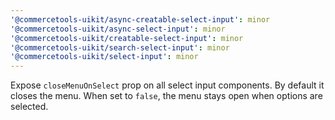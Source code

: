 ```yaml
---
'@commercetools-uikit/async-creatable-select-input': minor
'@commercetools-uikit/async-select-input': minor
'@commercetools-uikit/creatable-select-input': minor
'@commercetools-uikit/search-select-input': minor
'@commercetools-uikit/select-input': minor
---
```


Expose `closeMenuOnSelect` prop on all select input components. By default it closes the menu. When set to `false`, the menu stays open when options are selected.

